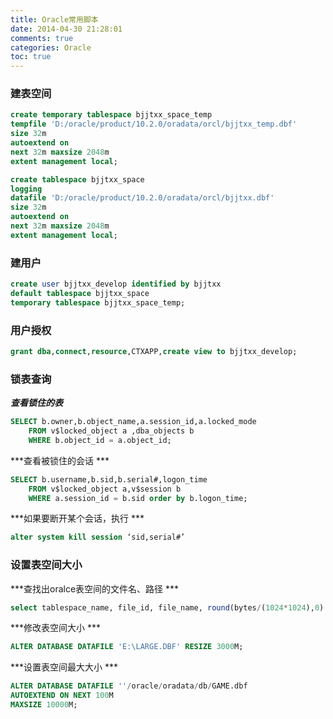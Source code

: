```yaml
---
title: Oracle常用脚本
date: 2014-04-30 21:28:01
comments: true
categories: Oracle
toc: true 
---
```


### 建表空间
```sql
create temporary tablespace bjjtxx_space_temp 
tempfile 'D:/oracle/product/10.2.0/oradata/orcl/bjjtxx_temp.dbf' 
size 32m 
autoextend on 
next 32m maxsize 2048m
extent management local; 

create tablespace bjjtxx_space
logging
datafile 'D:/oracle/product/10.2.0/oradata/orcl/bjjtxx.dbf' 
size 32m 
autoextend on 
next 32m maxsize 2048m
extent management local;
```
<!--more-->

### 建用户
```sql
create user bjjtxx_develop identified by bjjtxx
default tablespace bjjtxx_space
temporary tablespace bjjtxx_space_temp;
```
### 用户授权
```sql
grant dba,connect,resource,CTXAPP,create view to bjjtxx_develop;
```

### 锁表查询
***查看锁住的表***
```sql
SELECT b.owner,b.object_name,a.session_id,a.locked_mode  
    FROM v$locked_object a ,dba_objects b  
    WHERE b.object_id = a.object_id; 
```

***查看被锁住的会话 ***
```sql
SELECT b.username,b.sid,b.serial#,logon_time  
    FROM v$locked_object a,v$session b  
    WHERE a.session_id = b.sid order by b.logon_time; 
```

***如果要断开某个会话，执行  ***
```sql
alter system kill session ‘sid,serial#’
```

### 设置表空间大小

***查找出oralce表空间的文件名、路径 ***
```sql
select tablespace_name, file_id, file_name, round(bytes/(1024*1024),0) total_space from dba_data_files; 
```

***修改表空间大小  ***
```sql
ALTER DATABASE DATAFILE 'E:\LARGE.DBF' RESIZE 3000M;
```


***设置表空间最大大小  ***
```sql
ALTER DATABASE DATAFILE ''/oracle/oradata/db/GAME.dbf 
AUTOEXTEND ON NEXT 100M 
MAXSIZE 10000M;
```
